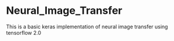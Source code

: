 # Neural_Image_Transfer
This is a basic keras implementation of neural image transfer using tensorflow 2.0
